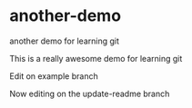 # another-demo
another demo for learning git

This is a really awesome demo for learning git

Edit on example branch

Now editing on the update-readme branch
